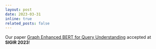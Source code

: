 ```yaml
---
layout: post
date: 2023-03-31
inline: true
related_posts: false
---
```


Our paper [Graph Enhanced BERT for Query Understanding](https://arxiv.org/pdf/2204.06522.pdf) accepted at **SIGIR 2023**!
